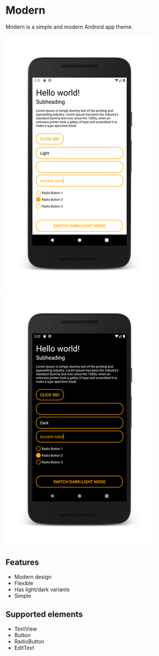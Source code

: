# Modern

Modern is a simple and modern Android app theme.

![](images/light.png)
![](images/dark.png)


## Features

- Modern design
- Flexible
- Has light/dark variants
- Simple

## Supported elements

- TextView
- Button
- RadioButton
- EditText
